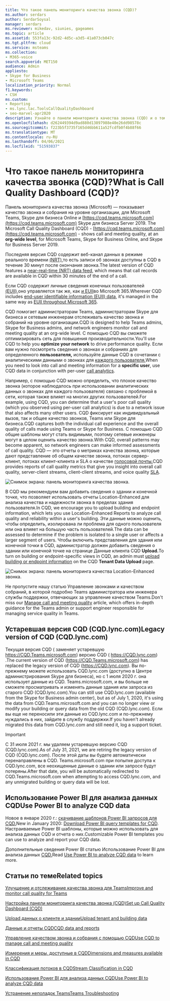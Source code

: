 ```yaml
---
title: Что такое панель мониторинга качества звонка (CQD)?
ms.author: serdars
author: SerdarSoysal
manager: serdars
ms.reviewer: mikedav, siunies, gageames
ms.topic: article
ms.assetid: 553fa13c-92d2-4d5c-a3d5-41a073cb047c
ms.tgt.pltfrm: cloud
ms.service: msteams
ms.collection:
- M365-voice
search.appverid: MET150
audience: Admin
appliesto:
- Skype for Business
- Microsoft Teams
localization_priority: Normal
f1.keywords:
- CSH
ms.custom:
- Reporting
- ms.lync.lac.ToolsCallQualityDashboard
- seo-marvel-apr2020
description: Узнайте о панели мониторинга качества звонка (CQD) и о том, как использовать ее для просмотров отчетов о качестве собраний и звонка в Microsoft Teams.
ms.openlocfilehash: d262449394d9ad880d13897988e40e26dd98578c
ms.sourcegitcommit: f223b5f3735f165d46bb611a52fcdfb0f4b88f66
ms.translationtype: MT
ms.contentlocale: ru-RU
ms.lasthandoff: 04/06/2021
ms.locfileid: "51593837"
---
```

# <a name="what-is-call-quality-dashboard-cqd"></a><span data-ttu-id="f8e0c-103">Что такое панель мониторинга качества звонка (CQD)?</span><span class="sxs-lookup"><span data-stu-id="f8e0c-103">What is Call Quality Dashboard (CQD)?</span></span>

<span data-ttu-id="f8e0c-104">Панель мониторинга качества звонка (Microsoft) — показывает качество звонка и собрания на уровне организации, для Microsoft Teams, Skype для бизнеса Online и [https://cqd.teams.microsoft.com](https://cqd.teams.microsoft.com) Skype для бизнеса Server 2019. </span><span class="sxs-lookup"><span data-stu-id="f8e0c-104">The Microsoft Call Quality Dashboard (CQD) - [https://cqd.teams.microsoft.com](https://cqd.teams.microsoft.com) - shows call and meeting quality, at an **org-wide level**, for Microsoft Teams, Skype for Business Online, and Skype for Business Server 2019.</span></span> 

  
<span data-ttu-id="f8e0c-105">Последняя версия CQD содержит веб-канал данных в режиме реального времени [(NRT),](CQD-data-and-reports.md)то есть записи об звонках доступны в CQD в течение 30 минут после окончания звонка.</span><span class="sxs-lookup"><span data-stu-id="f8e0c-105">The latest version of CQD features a [near-real-time (NRT) data feed](CQD-data-and-reports.md), which means that call records are available in CQD within 30 minutes of the end of a call.</span></span>

<span data-ttu-id="f8e0c-106">Если CQD содержит личные сведения конечных пользователей [(EUII),](CQD-data-and-reports.md#euii-data)оно управляется так же, как [и EUII](/office365/Enterprise/office-365-data-retention-deletion-and-destruction-overview)во Microsoft 365.</span><span class="sxs-lookup"><span data-stu-id="f8e0c-106">Wherever CQD includes [end-user identifiable information (EUII) data](CQD-data-and-reports.md#euii-data), it's managed in the same way as [EUII throughout Microsoft 365](/office365/Enterprise/office-365-data-retention-deletion-and-destruction-overview).</span></span>

<span data-ttu-id="f8e0c-107">CQD помогает администраторам Teams, администраторам Skype для бизнеса и сетевым инженерам отслеживать качество звонка и собраний на уровне организации.</span><span class="sxs-lookup"><span data-stu-id="f8e0c-107">CQD is designed to help Teams admins, Skype for Business admins, and network engineers monitor call and meeting quality at an org-wide level.</span></span> <span data-ttu-id="f8e0c-108">С помощью CQD вы  сможете оптимизировать сеть для повышения производительности.</span><span class="sxs-lookup"><span data-stu-id="f8e0c-108">You'll use CQD to help you **optimize your network** to drive performance quality.</span></span> <span data-ttu-id="f8e0c-109">Если вам нужно посмотреть сведения о звонках и собраниях для определенного **пользователя,** используйте данные CQD в сочетании с аналитическими данными о звонках для [каждого пользователя.](use-call-analytics-to-troubleshoot-poor-call-quality.md)</span><span class="sxs-lookup"><span data-stu-id="f8e0c-109">When you need to look into call and meeting information for a **specific user**, use CQD data in conjunction with per-user [call analytics](use-call-analytics-to-troubleshoot-poor-call-quality.md).</span></span>

<span data-ttu-id="f8e0c-110">Например, с помощью CQD можно определить, что плохое качество звонка (которое наблюдалось при использовании аналитических данных о звонках для каждого пользователя) связано с проблемой в сети, которая также влияет на многих других пользователей.</span><span class="sxs-lookup"><span data-stu-id="f8e0c-110">For example, using CQD, you can determine that a user's poor call quality (which you observed using per-user call analytics) is due to a network issue that also affects many other users.</span></span> <span data-ttu-id="f8e0c-111">CQD фиксирует как индивидуальный вызов, так и общее качество звонков, Teams или Skype для бизнеса.</span><span class="sxs-lookup"><span data-stu-id="f8e0c-111">CQD captures both the individual call experience and the overall quality of calls made using Teams or Skype for Business.</span></span> <span data-ttu-id="f8e0c-112">С помощью CQD общие шаблоны могут стать видимыми, поэтому сетевые инженеры могут в целом оценить качество звонка.</span><span class="sxs-lookup"><span data-stu-id="f8e0c-112">With CQD, overall patterns may become apparent, so network engineers can make informed assessments of call quality.</span></span> <span data-ttu-id="f8e0c-113">CQD — это отчеты о метриках качества звонка, которые дают представление об общем качестве звонка, потоках сервер-клиент, потоках клиент-клиента и SLA о качестве [голосовой почты.](https://go.microsoft.com/fwlink/p/?linkid=846252)</span><span class="sxs-lookup"><span data-stu-id="f8e0c-113">CQD provides reports of call quality metrics that give you insight into overall call quality, server-client streams, client-client streams, and voice quality [SLA](https://go.microsoft.com/fwlink/p/?linkid=846252).</span></span> 
  
![Снимок экрана: панель мониторинга качества звонка.](media/teams-difference-between-call-analytics-and-call-quality-dashboard-image3.png)

<span data-ttu-id="f8e0c-115">В CQD мы рекомендуем вам добавить сведения о здании и конечной точке, что позволяет использовать отчеты Location-Enhanced для анализа качества и надежности звонка в пределах здания пользователя.</span><span class="sxs-lookup"><span data-stu-id="f8e0c-115">In CQD, we encourage you to upload building and endpoint information, which lets you use Location-Enhanced Reports to analyze call quality and reliability within a user's building.</span></span> <span data-ttu-id="f8e0c-116">Эти данные можно оценить, чтобы определить, изолирована ли проблема для одного пользователя или она влияет на большую часть пользователей.</span><span class="sxs-lookup"><span data-stu-id="f8e0c-116">The data can be assessed to determine if the problem is isolated to a single user or affects a larger segment of users.</span></span> <span data-ttu-id="f8e0c-117">Чтобы включить представления для здания или конечной точки [](CQD-upload-tenant-building-data.md) в CQD, администратор должен добавить сведения о здании или конечной точке на странице Данные клиента CQD **Upload.**</span><span class="sxs-lookup"><span data-stu-id="f8e0c-117">To turn on building or endpoint-specific views in CQD, an admin must [upload building or endpoint information](CQD-upload-tenant-building-data.md) on the CQD **Tenant Data Upload** page.</span></span>

![Снимок экрана: панель мониторинга качества Location-Enhanced звонка.](media/teams-difference-between-call-analytics-and-call-quality-dashboard-image4.png)

<span data-ttu-id="f8e0c-119">Не пропустите нашу [](quality-of-experience-review-guide.md) статью Управление звонками и качеством собраний, в которой подробно Teams администратора или инженера службы поддержки, отвечающих за управление качеством Teams.</span><span class="sxs-lookup"><span data-stu-id="f8e0c-119">Don't miss our [Manage call and meeting quality](quality-of-experience-review-guide.md) article, which offers in-depth guidance for the Teams admin or support engineer responsible for managing service quality in Teams.</span></span>

## <a name="legacy-version-of-cqd-cqdlynccom"></a><span data-ttu-id="f8e0c-120">Устаревшая версия CQD (CQD.lync.com)</span><span class="sxs-lookup"><span data-stu-id="f8e0c-120">Legacy version of CQD (CQD.lync.com)</span></span>

<span data-ttu-id="f8e0c-121">Текущая версия CQD ( заменяет устаревшую https://CQD.Teams.microsoft.com) версию CQD ( https://CQD.lync.com) .</span><span class="sxs-lookup"><span data-stu-id="f8e0c-121">The current version of CQD (https://CQD.Teams.microsoft.com) has replaced the legacy version of CQD (https://CQD.lync.com).</span></span> <span data-ttu-id="f8e0c-122">Вы по-прежнему можете использовать CQD.lync.com (доступно в Центре администрирования Skype для бизнеса), но с 1 июля 2020 г. она использует данные из CQD. Teams.microsoft.com, и вы больше не сможете просматривать и изменять данные здания или запроса из старого CQD (CQD.lync.com).</span><span class="sxs-lookup"><span data-stu-id="f8e0c-122">You can still use CQD.lync.com (available from the Skype for Business admin center), but as of July 1, 2020, it's using the data from CQD.Teams.microsoft.com and you can no longer view or modify your building or query data from the old CQD (CQD.lync.com).</span></span> <span data-ttu-id="f8e0c-123">Если вы еще не переносили эти данные из CQD.lync.com и по-прежнему нуждались в них, зайдите в службу поддержки.</span><span class="sxs-lookup"><span data-stu-id="f8e0c-123">If you haven't already migrated this data from CQD.lync.com and still need it, log a support ticket.</span></span>

> [!IMPORTANT]
> <span data-ttu-id="f8e0c-124">С 31 июля 2021 г. мы удаляем устаревшую версию CQD (CQD.lync.com).</span><span class="sxs-lookup"><span data-stu-id="f8e0c-124">As of July 31, 2021, we are retiring the legacy version of CQD (CQD.lync.com).</span></span> <span data-ttu-id="f8e0c-125">После этой даты вы будете автоматически перенаправлены в CQD. Teams.microsoft.com при попытке доступа к CQD.lync.com, все неохищенные данные о здании или запросе будут потеряны.</span><span class="sxs-lookup"><span data-stu-id="f8e0c-125">After that date, you will be automatically redirected to CQD.Teams.microsoft.com when attempting to access CQD.lync.com, and any unmigrated building or query data will be lost.</span></span>

## <a name="use-power-bi-to-analyze-cqd-data"></a><span data-ttu-id="f8e0c-126">Использование Power BI для анализа данных CQD</span><span class="sxs-lookup"><span data-stu-id="f8e0c-126">Use Power BI to analyze CQD data</span></span>

<span data-ttu-id="f8e0c-127">Новое в январе 2020 г.: [скачивание шаблонов Power BI запросов для CQD.](https://github.com/MicrosoftDocs/OfficeDocs-SkypeForBusiness/blob/live/Teams/downloads/CQD-Power-BI-query-templates.zip?raw=true)</span><span class="sxs-lookup"><span data-stu-id="f8e0c-127">New in January 2020: [Download Power BI query templates for CQD](https://github.com/MicrosoftDocs/OfficeDocs-SkypeForBusiness/blob/live/Teams/downloads/CQD-Power-BI-query-templates.zip?raw=true).</span></span> <span data-ttu-id="f8e0c-128">Настраиваемые Power BI шаблоны, которые можно использовать для анализа данных CQD и отчета о них.</span><span class="sxs-lookup"><span data-stu-id="f8e0c-128">Customizable Power BI templates you can use to analyze and report your CQD data.</span></span>

<span data-ttu-id="f8e0c-129">Дополнительные сведения Power BI статью Использование Power BI для анализа данных [CQD.](CQD-Power-BI-query-templates.md)</span><span class="sxs-lookup"><span data-stu-id="f8e0c-129">Read [Use Power BI to analyze CQD data](CQD-Power-BI-query-templates.md) to learn more.</span></span>



## <a name="related-topics"></a><span data-ttu-id="f8e0c-130">Статьи по теме</span><span class="sxs-lookup"><span data-stu-id="f8e0c-130">Related topics</span></span>

[<span data-ttu-id="f8e0c-131">Улучшение и отслеживание качества звонка для Teams</span><span class="sxs-lookup"><span data-stu-id="f8e0c-131">Improve and monitor call quality for Teams</span></span>](monitor-call-quality-qos.md)

[<span data-ttu-id="f8e0c-132">Настройка панели мониторинга качества звонка (CQD)</span><span class="sxs-lookup"><span data-stu-id="f8e0c-132">Set up Call Quality Dashboard (CQD)</span></span>](turning-on-and-using-call-quality-dashboard.md)

[<span data-ttu-id="f8e0c-133">Upload данных о клиенте и здании</span><span class="sxs-lookup"><span data-stu-id="f8e0c-133">Upload tenant and building data</span></span>](CQD-upload-tenant-building-data.md)

[<span data-ttu-id="f8e0c-134">Данные и отчеты CQD</span><span class="sxs-lookup"><span data-stu-id="f8e0c-134">CQD data and reports</span></span>](CQD-data-and-reports.md)

[<span data-ttu-id="f8e0c-135">Управление качеством звонка и собрания с помощью CQD</span><span class="sxs-lookup"><span data-stu-id="f8e0c-135">Use CQD to manage call and meeting quality</span></span>](quality-of-experience-review-guide.md)

[<span data-ttu-id="f8e0c-136">Измерения и меры, доступные в CQD</span><span class="sxs-lookup"><span data-stu-id="f8e0c-136">Dimensions and measures available in CQD</span></span>](dimensions-and-measures-available-in-call-quality-dashboard.md)

[<span data-ttu-id="f8e0c-137">Классификация потоков в CQD</span><span class="sxs-lookup"><span data-stu-id="f8e0c-137">Stream Classification in CQD</span></span>](stream-classification-in-call-quality-dashboard.md)

[<span data-ttu-id="f8e0c-138">Использование Power BI для анализа данных CQD</span><span class="sxs-lookup"><span data-stu-id="f8e0c-138">Use Power BI to analyze CQD data</span></span>](CQD-Power-BI-query-templates.md)


[<span data-ttu-id="f8e0c-139">Устранение неполадок Teams</span><span class="sxs-lookup"><span data-stu-id="f8e0c-139">Teams Troubleshooting</span></span>](/MicrosoftTeams/troubleshoot/teams)
